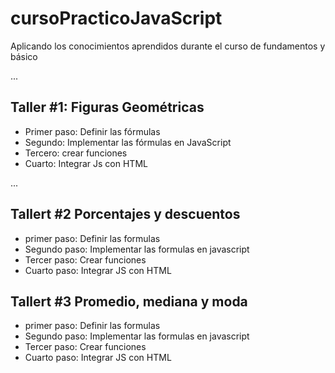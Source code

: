 # cursoPracticoJavaScript
Aplicando los conocimientos aprendidos durante el curso de fundamentos y básico

...

## Taller #1: Figuras Geométricas

- Primer paso: Definir las fórmulas
- Segundo: Implementar las fórmulas en JavaScript
- Tercero: crear funciones
- Cuarto: Integrar Js con HTML

...

## Tallert #2 Porcentajes y descuentos
- primer paso: Definir las formulas
- Segundo paso: Implementar las formulas en javascript
- Tercer paso: Crear funciones
- Cuarto paso: Integrar JS con HTML


## Tallert #3 Promedio, mediana y moda
- primer paso: Definir las formulas
- Segundo paso: Implementar las formulas en javascript
- Tercer paso: Crear funciones
- Cuarto paso: Integrar JS con HTML

